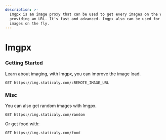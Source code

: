 ```yaml
---
description: >-
  Imgpx is an image proxy that can be used to get every images on the web by
  providing an URL. It's fast and advanced. Imgpx also can be used for edit the
  images on the fly.
---
```


# Imgpx

### Getting Started

Learn about imaging, with Imgpx, you can improve the image load.

```
GET https://img.staticaly.com/:REMOTE_IMAGE_URL
```

### Misc

 You can also get random images with Imgpx.

```
GET https://img.staticaly.com/random
```

Or get food with:

```text
GET https://img.staticaly.com/food
```

